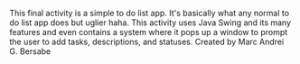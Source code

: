 This final activity is a simple to do list app. It's basically what any normal to do list app does but uglier haha.
This activity uses Java Swing and its many features and even contains a system where it pops up a window to prompt the user to add tasks, descriptions, and statuses.
Created by Marc Andrei G. Bersabe 
